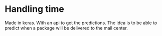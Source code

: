 # Handling time

Made in keras. With an api to get the predictions. The idea is to be able to predict when a package will be delivered to the mail center.
